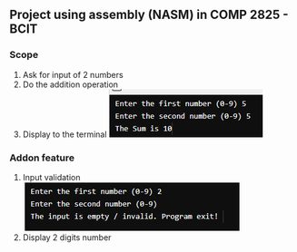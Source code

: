 ## Project using assembly (NASM) in COMP 2825 - BCIT

### Scope
1. Ask for input of 2 numbers
2. Do the addition operation
3. Display to the terminal
![Alt text](./screenshots/prg-run.png)
### Addon feature
1. Input validation
   ![Alt text](./screenshots/input-val.png)
2. Display 2 digits number